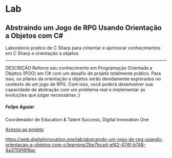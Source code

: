 # Lab

## Abstraindo um Jogo de RPG Usando Orientação a Objetos com C#

Laboratorio pratico de C Sharp para cimentar e aprimorar conhecimentos em C Sharp e orientação a objetos

---

DESCRIÇÃO
Reforce seu conhecimento em Programação Orientada a Objetos (POO) em C# com um desafio de projeto totalmente prático. Para isso, os pilares da orientação a objetos serão devidamente explorados no contexto de um jogo de RPG. Com isso, você poderá desenvolver sua capacidade de abstração com um problema real e implementar as evoluções que julgar necessárias ;)

##### Felipe Aguiar
Coordenador de Education & Talent Success, Digital Innovation One

[Acesso ao projeto](https://web.digitalinnovation.one/lab/abstraindo-um-jogo-de-rpg-usando-orientacao-a-objetos-com-c/learning/2be7bcad-ef42-474f-b748-4a375916f8ac)

https://web.digitalinnovation.one/lab/abstraindo-um-jogo-de-rpg-usando-orientacao-a-objetos-com-c/learning/2be7bcad-ef42-474f-b748-4a375916f8ac

